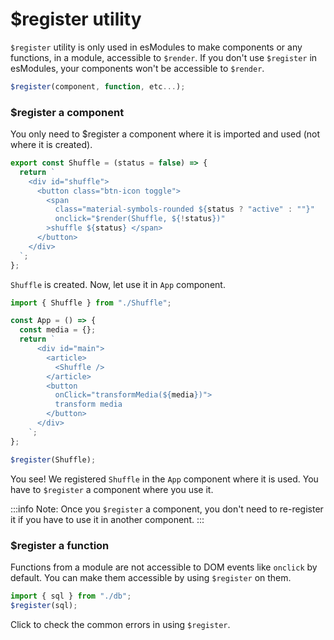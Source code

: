 # $register utility

`$register` utility is only used in esModules to make components or any functions, in a module, accessible to `$render`. If you don't use `$register` in esModules, your components won't be accessible to `$render`.

```js copy
$register(component, function, etc...);
```

### $register a component

You only need to $register a component where it is imported and used (not where it is created).

```js
export const Shuffle = (status = false) => {
  return `
    <div id="shuffle">
      <button class="btn-icon toggle">
        <span 
          class="material-symbols-rounded ${status ? "active" : ""}"
          onclick="$render(Shuffle, ${!status})"
        >shuffle ${status} </span>
      </button>
    </div>
  `;
};
```

`Shuffle` is created. Now, let use it in `App` component.

```js copy
import { Shuffle } from "./Shuffle";

const App = () => {
  const media = {};
  return `
      <div id="main">
        <article>
          <Shuffle />
        </article>
        <button 
          onClick="transformMedia(${media})">
          transform media
        </button>
      </div>
    `;
};

$register(Shuffle);
```

You see! We registered `Shuffle` in the `App` component where it is used. You have to `$register` a component where you use it.

:::info
Note: Once you `$register` a component, you don't need to re-register it if you have to use it in another component.
:::

### $register a function

Functions from a module are not accessible to DOM events like `onclick` by default. You can make them accessible by using `$register` on them.

```js
import { sql } from "./db";
$register(sql);
```

Click to check the common errors in using `$register`.
